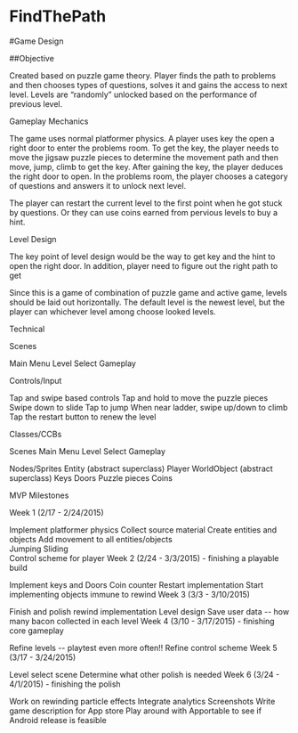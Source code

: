 # FindThePath

#Game Design


##Objective

Created based on puzzle game theory. Player finds the path to problems and then chooses types of questions, solves it and gains the access to next level. Levels are “randomly” unlocked based on the performance of previous level.


Gameplay Mechanics

The game uses normal platformer physics. A player uses key the open a right door to enter the problems room. To get the key, the player needs to move the jigsaw puzzle pieces to determine the movement path and then move, jump, climb to get the key. After gaining the key, the player deduces the right door to open. In the problems room, the player chooses a category of questions and answers it to unlock next level.

The player can restart the current level to the first point when he got stuck by questions. Or they can use coins earned from pervious levels to buy a hint.

Level Design

The key point of level design would be the way to get key and the hint to open the right door. In addition, player need to figure out the right path to get 

Since this is a game of combination of puzzle game and active game, levels should be laid out horizontally. The default level is the newest level, but the player can whichever level among choose looked levels.

Technical

Scenes

Main Menu
Level Select
Gameplay

Controls/Input

Tap and swipe based controls
Tap and hold to move the puzzle pieces
Swipe down to slide
Tap to jump
When near ladder, swipe up/down to climb
Tap the restart button to renew the level


Classes/CCBs

Scenes
Main Menu
Level Select
Gameplay

Nodes/Sprites
Entity (abstract superclass)
Player
WorldObject (abstract superclass)
Keys
Doors
Puzzle pieces
Coins


MVP Milestones

Week 1 (2/17 - 2/24/2015)

Implement platformer physics
Collect source material
Create entities and objects
Add movement to all entities/objects	
Jumping
Sliding		
Control scheme for player
Week 2 (2/24 - 3/3/2015) - finishing a playable build

Implement keys and Doors
Coin counter
Restart implementation
Start implementing objects immune to rewind
Week 3 (3/3 - 3/10/2015)

Finish and polish rewind implementation
Level design
Save user data -- how many bacon collected in each level
Week 4 (3/10 - 3/17/2015) - finishing core gameplay

Refine levels -- playtest even more often!!
Refine control scheme
Week 5 (3/17 - 3/24/2015)

Level select scene
Determine what other polish is needed
Week 6 (3/24 - 4/1/2015) - finishing the polish

Work on rewinding particle effects
Integrate analytics
Screenshots
Write game description for App store
Play around with Apportable to see if Android release is feasible
